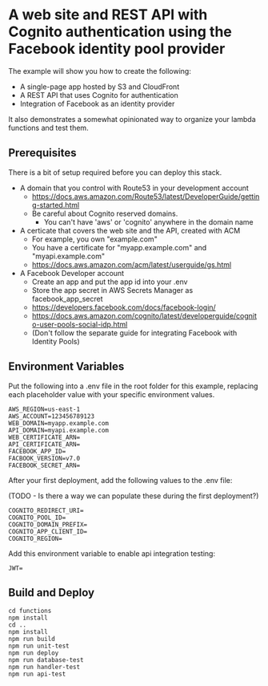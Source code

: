 # A web site and REST API with Cognito authentication using the Facebook identity pool provider

The example will show you how to create the following:

- A single-page app hosted by S3 and CloudFront
- A REST API that uses Cognito for authentication
- Integration of Facebook as an identity provider

It also demonstrates a somewhat opinionated way to organize your lambda functions and test them.

## Prerequisites

There is a bit of setup required before you can deploy this stack.

- A domain that you control with Route53 in your development account
    - https://docs.aws.amazon.com/Route53/latest/DeveloperGuide/getting-started.html
    - Be careful about Cognito reserved domains.
        - You can't have 'aws' or 'cognito' anywhere in the domain name
- A certicate that covers the web site and the API, created with ACM
    - For example, you own "example.com"
    - You have a certificate for "myapp.example.com" and "myapi.example.com"
    - https://docs.aws.amazon.com/acm/latest/userguide/gs.html
- A Facebook Developer account
    - Create an app and put the app id into your .env
    - Store the app secret in AWS Secrets Manager as facebook_app_secret
    - https://developers.facebook.com/docs/facebook-login/
    - https://docs.aws.amazon.com/cognito/latest/developerguide/cognito-user-pools-social-idp.html
    - (Don't follow the separate guide for integrating Facebook with Identity Pools)

## Environment Variables

Put the following into a .env file in the root folder for this example, replacing each placeholder value with your specific environment values.

```
AWS_REGION=us-east-1
AWS_ACCOUNT=123456789123
WEB_DOMAIN=myapp.example.com
API_DOMAIN=myapi.example.com
WEB_CERTIFICATE_ARN=
API_CERTIFICATE_ARN=
FACEBOOK_APP_ID=
FACBOOK_VERSION=v7.0
FACEBOOK_SECRET_ARN=
```

After your first deployment, add the following values to the .env file:

(TODO - Is there a way we can populate these during the first deployment?)

```
COGNITO_REDIRECT_URI=
COGNITO_POOL_ID=
COGNITO_DOMAIN_PREFIX=
COGNITO_APP_CLIENT_ID=
COGNITO_REGION=
```

Add this environment variable to enable api integration testing:

```
JWT=
```

## Build and Deploy

```
cd functions
npm install
cd ..
npm install
npm run build
npm run unit-test
npm run deploy
npm run database-test
npm run handler-test
npm run api-test
```
